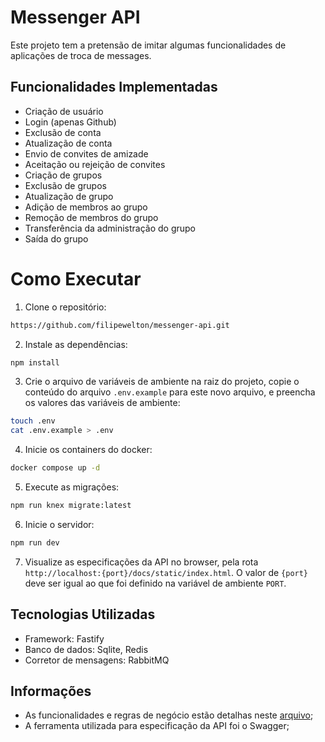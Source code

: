 # Messenger API

Este projeto tem a pretensão de imitar algumas funcionalidades de aplicações de troca de messages.

## Funcionalidades Implementadas

- Criação de usuário
- Login (apenas Github)
- Exclusão de conta
- Atualização de conta
- Envio de convites de amizade
- Aceitação ou rejeição de convites
- Criação de grupos
- Exclusão de grupos
- Atualização de grupo
- Adição de membros ao grupo
- Remoção de membros do grupo
- Transferência da administração do grupo
- Saída do grupo

# Como Executar

1. Clone o repositório:
```bash
https://github.com/filipewelton/messenger-api.git
```

2. Instale as dependências:
```bash
npm install
```

3. Crie o arquivo de variáveis de ambiente na raiz do projeto, copie o conteúdo do
arquivo `.env.example` para este novo arquivo, e preencha os valores das variáveis de
ambiente:
```bash
touch .env
cat .env.example > .env
```

4. Inicie os containers do docker:
```bash
docker compose up -d
```

5. Execute as migrações:
```bash
npm run knex migrate:latest
```

6. Inicie o servidor:
```bash
npm run dev
```

7. Visualize as especificações da API no browser, pela rota
`http://localhost:{port}/docs/static/index.html`. O valor de `{port}` deve ser igual ao
que foi definido na variável de ambiente `PORT`.

## Tecnologias Utilizadas

- Framework: Fastify
- Banco de dados: Sqlite, Redis
- Corretor de mensagens: RabbitMQ

## Informações

- As funcionalidades e regras de negócio estão detalhas neste [arquivo](https://github.com/filipewelton/messenger-api/blob/main/docs/requirements.md);
- A ferramenta utilizada para especificação da API foi o Swagger;
